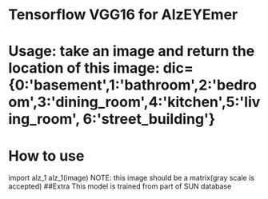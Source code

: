 # Tensorflow VGG16 for AlzEYEmer

# Usage: take an image and return the location of this image:  dic={0:'basement',1:'bathroom',2:'bedroom',3:'dining_room',4:'kitchen',5:'living_room', 6:'street_building'}

# How to use 
import alz_1
alz_1(image)
NOTE: this image should be a matrix(gray scale is accepted)
##Extra
This model is trained from part of SUN database
